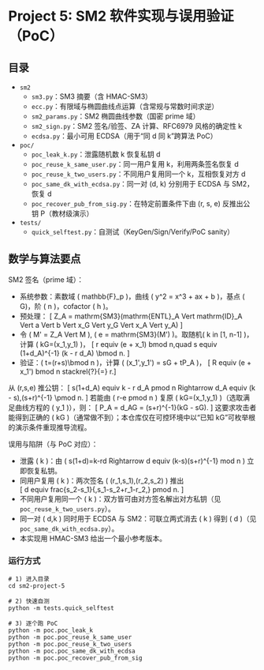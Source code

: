 
# Project 5: SM2 软件实现与误用验证（PoC）


## 目录
- `sm2`
  - `sm3.py`：SM3 摘要（含 HMAC-SM3）
  - `ecc.py`：有限域与椭圆曲线点运算（含常规与常数时间求逆）
  - `sm2_params.py`：SM2 椭圆曲线参数（国密 prime 域）
  - `sm2_sign.py`：SM2 签名/验签、ZA 计算、RFC6979 风格的确定性 k
  - `ecdsa.py`：最小可用 ECDSA（用于“同 d 同 k”跨算法 PoC）
- `poc/`
  - `poc_leak_k.py`：泄露随机数 k 恢复私钥 d
  - `poc_reuse_k_same_user.py`：同一用户复用 k，利用两条签名恢复 d
  - `poc_reuse_k_two_users.py`：不同用户复用同一个 k，互相恢复对方 d
  - `poc_same_dk_with_ecdsa.py`：同一对 (d, k) 分别用于 ECDSA 与 SM2，恢复 d
  - `poc_recover_pub_from_sig.py`：在特定前置条件下由 (r, s, e) 反推出公钥 P（教材级演示）
- `tests/`
  - `quick_selftest.py`：自测试（KeyGen/Sign/Verify/PoC sanity）

## 数学与算法要点

SM2 签名（prime 域）：
- 系统参数：素数域 ( mathbb{F}_p )，曲线 ( y^2 = x^3 + ax + b )，基点 ( G)，阶 ( n )，cofactor ( h )。
- 预处理：
  [ Z_A = mathrm{SM3}(mathrm{ENTL}_A Vert mathrm{ID}_A Vert a Vert b Vert x_G Vert y_G Vert x_A Vert y_A) ]
- 令 ( M' = Z_A Vert M ), ( e = mathrm{SM3}(M') )。取随机( k in [1, n-1] )，计算 ( kG=(x_1,y_1) )，
  [ r equiv (e + x_1) bmod n,quad s equiv (1+d_A)^{-1} (k - r d_A) \bmod n. ]
- 验证：( t=(r+s)\bmod n )，计算 ( (x_1',y_1') = sG + tP_A )，
  [ R equiv (e + x_1') bmod n stackrel{?}{=} r.]

从 (r,s,e) 推公钥：
[ s(1+d_A) equiv k - r d_A pmod n Rightarrow d_A equiv (k - s),(s+r)^{-1} \pmod n. ]
若能由 ( r-e pmod n ) 复原 ( kG=(x_1,y_1) )（选取满足曲线方程的 ( y_1 )），则：
[ P_A = d_AG = (s+r)^{-1}(kG - sG). ]
这要求攻击者能得到正确的 ( kG )（通常做不到）；本仓库仅在可控环境中以“已知 kG”可枚举根的演示条件重现推导流程。

误用与陷阱（与 PoC 对应）：
- 泄露 ( k )：由 ( s(1+d)=k-rd Rightarrow d equiv (k-s)(s+r)^{-1} mod n ) 立即恢复私钥。  
- 同用户复用 ( k )：两次签名 ( (r_1,s_1),(r_2,s_2) ) 推出  
  [ d equiv frac{s_2-s_1}{,s_1-s_2+r_1-r_2,} pmod n. ]
- 不同用户复用同一个 ( k )：双方皆可由对方签名解出对方私钥（见 `poc_reuse_k_two_users.py`）。
- 同一对 ( d,k ) 同时用于 ECDSA 与 SM2：可联立两式消去 ( k ) 得到 ( d )（见 `poc_same_dk_with_ecdsa.py`）。
- 本实现用 HMAC-SM3 给出一个最小参考版本。

### 运行方式
```
# 1) 进入目录
cd sm2-project-5

# 2) 快速自测
python -m tests.quick_selftest

# 3) 逐个跑 PoC
python -m poc.poc_leak_k
python -m poc.poc_reuse_k_same_user
python -m poc.poc_reuse_k_two_users
python -m poc.poc_same_dk_with_ecdsa
python -m poc.poc_recover_pub_from_sig
```

